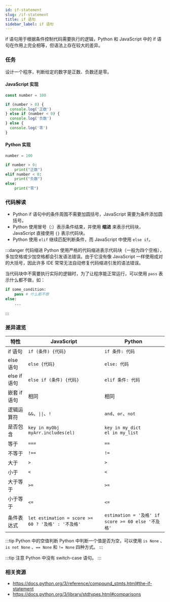 ```yaml
---
id: if-statement
slug: /if-statement
title: if 语句
sidebar_label: if 语句
---
```


if 语句用于根据条件控制代码需要执行的逻辑，Python 和 JavaScript 中的 if 语句在作用上完全相等，但语法上存在较大的差异。

### 任务

设计一个程序，判断给定的数字是正数、负数还是零。

#### JavaScript 实现

```javascript
const number = 100

if (number > 0) {
  console.log('正数')
} else if (number < 0) {
  console.log('负数')
} else {
  console.log('零')
}
```

#### Python 实现

```python
number = 100

if number > 0:
    print("正数")
elif number < 0:
    print("负数")
else:
    print("零")
```

### 代码解读

- Python if 语句中的条件周围不需要加圆括号，JavaScript 需要为条件添加圆括号。
- Python 使用冒号（:）表示条件结束，并使用 **缩进** 来表示代码块，JavaScript 直接使用 `{}` 表示代码块。
- Python 使用 `elif` 继续匹配判断条件，而 JavaScript 中使用 `else if`。

:::danger 代码缩进
Python 使用严格的代码缩进表示代码块（一般为四个空格），多加空格或少加空格都会引发语法错误。由于它没有像 JavaScript 一样使用成对的大括号，因此许多 IDE 常常无法自动修复代码缩进引发的语法错误。

当代码块中不需要执行实际的逻辑时，为了让程序能正常运行，可以使用 `pass` 表示什么都不做，如：

```python
if some_condition:
    pass # 什么都不做
else:
    ...
```

:::

### 差异速览

| 特性         | JavaScript                                         | Python                                             |
| ------------ | -------------------------------------------------- | -------------------------------------------------- |
| if 语句      | `if (条件) {代码}`                                 | `if 条件: 代码`                                    |
| else 语句    | `else {代码}`                                      | `else: 代码`                                       |
| else if 语句 | `else if (条件) {代码}`                            | `elif 条件: 代码`                                  |
| 嵌套 if 语句 | 相同                                               | 相同                                               |
| 逻辑运算符   | `&&`、`\|\|`、`!`                                  | `and`、`or`、`not`                                 |
| 是否包含     | `key in myObj`<br />`myArr.includes(el)`           | `key in my_dict`<br /> `el in my_list`             |
| 等于         | `===`                                              | `==`                                               |
| 不等于       | `!==`                                              | `!=`                                               |
| 大于         | `>`                                                | `>`                                                |
| 小于         | `<`                                                | `<`                                                |
| 大于等于     | `>=`                                               | `>=`                                               |
| 小于等于     | `<=`                                               | `<=`                                               |
| 条件表达式   | `let estimation = score >= 60 ? '及格' : '不及格'` | `estimation = '及格' if score >= 60 else '不及格'` |

:::tip Python 中的空值判断
Python 中判断一个值是否为空，可以使用 `is None` 、 `is not None` 、`== None` 和 `!= None` 四种方式。
:::

:::tip 注意
Python 中没有 switch-case 语句。
:::

### 相关资源

- https://docs.python.org/3/reference/compound_stmts.html#the-if-statement
- https://docs.python.org/3/library/stdtypes.html#comparisons
